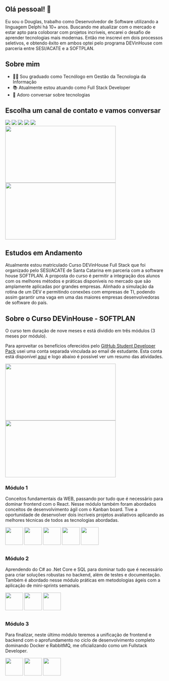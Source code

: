 ## Olá pessoal! 👋

Eu sou o Douglas, trabalho como Desenvolvedor de Software utilizando a linguagem Delphi há 10+ anos. Buscando me atualizar com o mercado e estar apto para coloborar com projetos incríveis, encarei o desafio de aprender tecnologias mais modernas. Então me inscrevi em dois processos seletivos, e obtendo êxito em ambos optei pelo programa DEVinHouse com parceria entre SESI/ACATE e a SOFTPLAN.


## Sobre mim
- 👨‍🎓 Sou graduado como Tecnólogo em Gestão da Tecnologia da Informação
- 📚 Atualmente estou atuando como Full Stack Developer
- 💬 Adoro conversar sobre tecnologias

## Escolha um canal de contato e vamos conversar

<div>
  <a target="_blank" href="https://www.linkedin.com/in/douglas-maicon-2b464157/"><img src="https://img.shields.io/badge/LinkedIn-0077B5?style=for-the-badge&logo=linkedin&logoColor=white" /></a>  
  <a href="mailto:douglas.dmn@gmail.com"><img src="https://img.shields.io/badge/Gmail-D14836?style=for-the-badge&logo=gmail&logoColor=white"/></a>
  <a target="_blank" href="https://wa.me/5532991103317"><img src="https://img.shields.io/badge/WhatsApp-25D366?style=for-the-badge&logo=whatsapp&logoColor=white" /></a>  
  <a target="_blank" href="https://t.me/douglasmaicon"><img src="https://img.shields.io/badge/Telegram-2CA5E0?style=for-the-badge&logo=telegram&logoColor=white" /></a>   
  <a target="_blank" href="https://www.instagram.com/invites/contact/?i=1wgvs5ud4skwu&utm_content=11wf84k"><img src="https://img.shields.io/badge/Instagram-E4405F?style=for-the-badge&logo=instagram&logoColor=white" /></a>
</div>


<div>
  <img height="180em" width="350px" align="center" src="https://github-readme-stats.vercel.app/api?username=douglasmaicon&show_icons=true&theme=dark&count_private=true&include_all_commits=false"/>  
 <img height="180em" width="350px" align="center" src="https://github-readme-stats.vercel.app/api/top-langs/?username=douglasmaicon&layout=compact&langs_count=16&theme=dark"/>
</div>


## Estudos em Andamento

Atualmente estou matriculado Curso DEVinHouse Full Stack que foi organizado pelo SESI/ACATE de Santa Catarina em parceria com a software house SOFTPLAN. A proposta do curso é permitir a integração dos alunos com os melhores métodos e práticas disponíveis no mercado que são amplamente aplicadas por grandes empresas. Alinhado a simulação da rotina de um DEV e permitindo conexões com empresas de TI, podendo assim garantir uma vaga em uma das maiores empresas desenvolvedoras de software do país.


## Sobre o Curso DEVinHouse - SOFTPLAN

O curso tem duração de nove meses e está dividido em três módulos (3 meses por módulo).

Para aproveitar os benefícios oferecidos pelo <a href="https://education.github.com/pack">GitHub Student Developer Pack</a> usei uma conta separada vinculada ao email de estudante. Esta conta está disponível <a href="https://github.com/douglas-devinhouse">aqui</a> e logo abaixo é possível ver um resumo das atividades.

<div>
  <img height="180em" width="350px" align="center" src="https://github-readme-stats.vercel.app/api?username=douglas-devinhouse&show_icons=true&theme=dark&count_private=true&include_all_commits=false"/>  
  <img height="180em" width="350px" align="center" src="https://github-readme-stats.vercel.app/api/top-langs/?username=douglas-devinhouse&layout=compact&langs_count=16&theme=dark"/>
</div>


### Módulo 1

Conceitos fundamentais da WEB, passando por tudo que é necessário para dominar frontend com o React. Nesse módulo também foram abordados conceitos de desenvolvimento ágil com o Kanban board. Tive a oportunidade de desenvolver dois incríveis projetos avaliativos aplicando as melhores técnicas de todos as tecnologias abordadas.

<div style={display: "flex"}>
  <img heigth="56px" width="56px" src="https://cdn.jsdelivr.net/gh/devicons/devicon/icons/html5/html5-original-wordmark.svg" />
  <img heigth="56px" width="56px" src="https://cdn.jsdelivr.net/gh/devicons/devicon/icons/css3/css3-original-wordmark.svg" />
  <img heigth="56px" width="56px" src="https://cdn.jsdelivr.net/gh/devicons/devicon/icons/javascript/javascript-original.svg" />
  <img heigth="56px" width="56px" src="https://cdn.jsdelivr.net/gh/devicons/devicon/icons/react/react-original-wordmark.svg" />
  <img heigth="56px" width="56px" src="https://cdn.jsdelivr.net/gh/devicons/devicon/icons/git/git-original.svg" />
</div>

##
### Módulo 2

Aprendendo do C# ao .Net Core e SQL para dominar tudo que é necessário para criar soluções robustas no backend, além de testes e documentação. Também é abordado nesse módulo práticas em metodologias ágeis com a aplicação de mini-sprints semanais.

<div style={display: "flex"}>
<img heigth="56px" width="56px" src="https://cdn.jsdelivr.net/gh/devicons/devicon/icons/csharp/csharp-original.svg" />
<img heigth="56px" width="56px" src="https://cdn.jsdelivr.net/gh/devicons/devicon/icons/dotnetcore/dotnetcore-original.svg" />
<img heigth="56px" width="56px" src="https://cdn.jsdelivr.net/gh/devicons/devicon/icons/mysql/mysql-original.svg" />
</div>

##
### Módulo 3

Para finalizar, neste último módulo teremos a unificação de frontend e backend com o aprofundamento no ciclo de desenvolvimento completo dominando Docker e RabbitMQ, me oficializando como um Fullstack Developer.

<div style={display: "flex"}>
  <img height="56px" width="56px" src="https://cdn.jsdelivr.net/gh/devicons/devicon/icons/docker/docker-original-wordmark.svg" />
  <img height="56px" width="56px" src="https://dyltqmyl993wv.cloudfront.net/assets/stacks/rabbitmq/img/rabbitmq-stack-220x234.png" />
  <img height="56px" width="56px" src="https://img.icons8.com/external-flaticons-flat-flat-icons/64/000000/external-scrum-agile-flaticons-flat-flat-icons-6.png"/>
</div>
